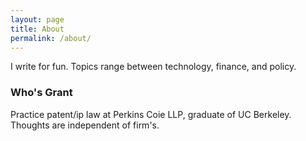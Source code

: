 ```yaml
---
layout: page
title: About
permalink: /about/
---
```


I write for fun. Topics range between technology, finance, and policy.

### Who's Grant

Practice patent/ip law at Perkins Coie LLP, graduate of UC Berkeley. Thoughts are independent of firm's.

<!-- ### Contact me

[email@domain.com](mailto:email@domain.com) -->